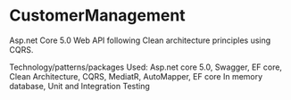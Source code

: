 # CustomerManagement

Asp.net Core 5.0 Web API following Clean architecture principles using CQRS.

Technology/patterns/packages Used:
 Asp.net core 5.0,
 Swagger,
 EF core,
 Clean Architecture,
 CQRS,
 MediatR,
 AutoMapper,
 EF core In memory database,
 Unit and Integration Testing
 

